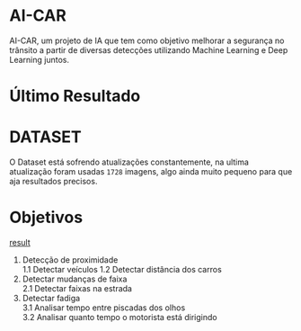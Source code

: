 # AI-CAR
AI-CAR, um projeto de IA que tem como objetivo melhorar a segurança no trânsito a partir de diversas detecções utilizando Machine Learning e Deep Learning juntos.

# Último Resultado

# DATASET
O Dataset está sofrendo atualizações constantemente, na ultima atualização foram usadas ```1728``` imagens, algo ainda muito pequeno para que aja resultados precisos.

# Objetivos
[result](preview.gif)

1. Detecção de proximidade<br>
  1.1 Detectar veículos
  1.2 Detectar distância dos carros
2. Detectar mudanças de faixa<br>
  2.1 Detectar faixas na estrada
3. Detectar fadiga<br>
  3.1 Analisar tempo entre piscadas dos olhos<br>
  3.2 Analisar quanto tempo o motorista está dirigindo 
